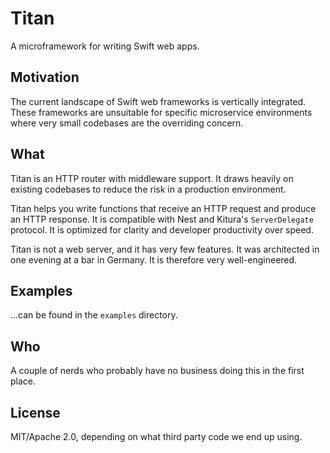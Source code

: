 # Titan

A microframework for writing Swift web apps.

## Motivation

The current landscape of Swift web frameworks is vertically integrated. These frameworks are unsuitable for specific microservice environments where very small codebases are the overriding concern.

## What

Titan is an HTTP router with middleware support. It draws heavily on existing codebases to reduce the risk in a production environment.

Titan helps you write functions that receive an HTTP request and produce an HTTP response. It is compatible with Nest and Kitura's `ServerDelegate` protocol. It is optimized for clarity and developer productivity over speed.

Titan is not a web server, and it has very few features. It was architected in one evening at a bar in Germany. It is therefore very well-engineered.

## Examples

...can be found in the `examples` directory.

## Who

A couple of nerds who probably have no business doing this in the first place.

## License

MIT/Apache 2.0, depending on what third party code we end up using.

